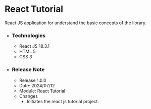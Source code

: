 # React Tutorial
React JS application for understand the basic concepts of the library.

* ### Technologies
    * React JS 18.3.1
    * HTML 5
    * CSS 3

* ### Release Note
    * Release 1.0.0
    * Date: 2024/07/12
    * Module: React Tutorial
    * Changes
        * Initiates the react js tutorial project.

